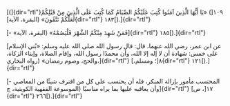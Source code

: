 [(]{dir="rtl"}١٠٩[) «يَا أَيُّهَا الَّذِينَ آمَنُوا كُتِبَ عَلَيْكُمُ الصِّيَامُ كَمَا كُتِبَ عَلَى
الَّذِينَ مِنْ قَبْلِكُمْ لَعَلَّكُمْ تَتَّقُونَ» (البقرة، الآية]{dir="rtl"}
١٨٣[).]{dir="rtl"}

[- «فَمَنْ شَهِدَ مِنْكُمُ الشَّهْرَ فَلْيَصُمْهُ» (البقرة، الآية]{dir="rtl"}
١٨٥[).]{dir="rtl"}

[عن ابن عمر، رضي الله عنهما، قال: قال رسول الله صلى الله عليه وسلم: «بُني
الإسلام على خمس: شهادة أن لا إله إلا الله، وأن محمدًا رسول الله، وإقام
الصلاة، وإيتاء الزكاة، والحج، وصوم رمضان» (رواه البخاري،]{dir="rtl"} ٨[؛
ومسلم،]{dir="rtl"} ١٢١[).]{dir="rtl"}

[- المحتسب مأمور بإزالة المنكر، فله أن يحتسب على كل من اقترف شيئًا من
المعاصي وأن يعاقبه عليها بما يراه مناسبًا (الموسوعة الفقهية الكويتية،
ج]{dir="rtl"} ١٧[، ص]{dir="rtl"} ٢٦٦[).]{dir="rtl"}
